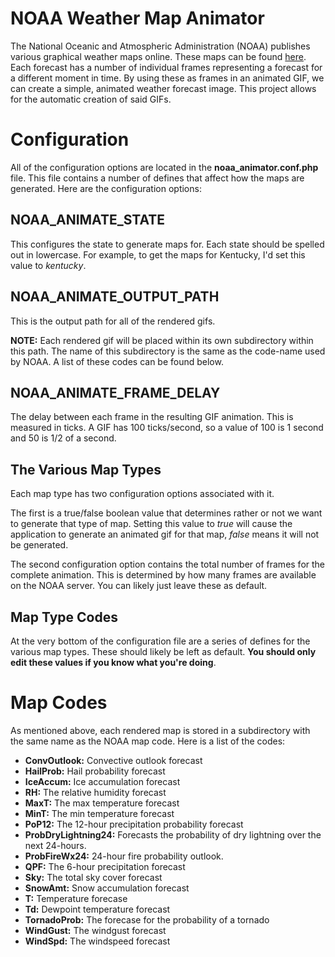 # NOAA Weather Map Animator

The National Oceanic and Atmospheric Administration (NOAA) publishes various graphical weather maps online. These maps can be found [here](https://graphical.weather.gov/images/). Each forecast has a number of individual frames representing a forecast for a different moment in time. By using these as frames in an animated GIF, we can create a simple, animated weather forecast image. This project allows for the automatic creation of said GIFs. 

# Configuration

All of the configuration options are located in the **noaa_animator.conf.php** file. This file contains a number of defines that affect how the maps are generated. Here are the configuration options:

## NOAA_ANIMATE_STATE

This configures the state to generate maps for. Each state should be spelled out in lowercase. For example, to get the maps for Kentucky, I'd set this value to *kentucky*. 

## NOAA_ANIMATE_OUTPUT_PATH

This is the output path for all of the rendered gifs.

**NOTE:** Each rendered gif will be placed within its own subdirectory within this path. The name of this subdirectory is the same as the code-name used by NOAA. A list of these codes can be found below.

## NOAA_ANIMATE_FRAME_DELAY

The delay between each frame in the resulting GIF animation. This is measured in ticks. A GIF has 100 ticks/second, so a value of 100 is 1 second and 50 is 1/2 of a second. 

## The Various Map Types

Each map type has two configuration options associated with it. 

The first is a true/false boolean value that determines rather or not we want to generate that type of map. Setting this value to *true* will cause the application to generate an animated gif for that map, *false* means it will not be generated. 

The second configuration option contains the total number of frames for the complete animation. This is determined by how many frames are available on the NOAA server. You can likely just leave these as default.

## Map Type Codes

At the very bottom of the configuration file are a series of defines for the various map types. These should likely be left as default. **You should only edit these values if you know what you're doing**. 

# Map Codes

As mentioned above, each rendered map is stored in a subdirectory with the same name as the NOAA map code. Here is a list of the codes:

* **ConvOutlook:** Convective outlook forecast
* **HailProb:** Hail probability forecast
* **IceAccum:** Ice accumulation forecast
* **RH:** The relative humidity forecast
* **MaxT:** The max temperature forecast
* **MinT:** The min temperature forecast
* **PoP12:** The 12-hour precipitation probability forecast
* **ProbDryLightning24:** Forecasts the probability of dry lightning over the next 24-hours.
* **ProbFireWx24:** 24-hour fire probability outlook.
* **QPF:** The 6-hour precipitation forecast
* **Sky:** The total sky cover forecast
* **SnowAmt:** Snow accumulation forecast
* **T:** Temperature forecase
* **Td:** Dewpoint temperature forecast
* **TornadoProb:** The forecase for the probability of a tornado
* **WindGust:** The windgust forecast
* **WindSpd:** The windspeed forecast